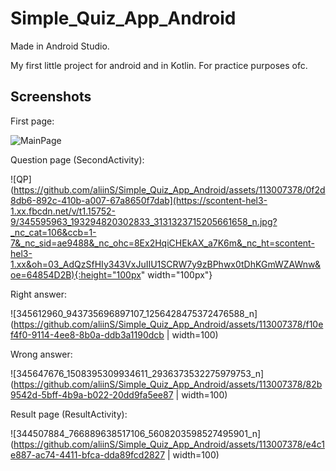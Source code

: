 # Simple_Quiz_App_Android

Made in Android Studio.

My first little project for android and in Kotlin. For practice purposes ofc.



## Screenshots


First page:

![MainPage](https://github.com/aliinS/Simple_Quiz_App_Android/assets/113007378/eebbd93c-88a9-49bb-9253-f8ada3289d61)


Question page (SecondActivity):

![QP](https://github.com/aliinS/Simple_Quiz_App_Android/assets/113007378/0f2d8db6-892c-410b-a007-67a8650f7dab](https://scontent-hel3-1.xx.fbcdn.net/v/t1.15752-9/345595963_193294820302833_3131323715205661658_n.jpg?_nc_cat=106&ccb=1-7&_nc_sid=ae9488&_nc_ohc=8Ex2HqiCHEkAX_a7K6m&_nc_ht=scontent-hel3-1.xx&oh=03_AdQzSfHIy343VxJuIIU1SCRW7y9zBPhwx0tDhKGmWZAWnw&oe=64854D2B){:height="100px" width="100px"}


Right answer: 

![345612960_943735696897107_1256428475372476588_n](https://github.com/aliinS/Simple_Quiz_App_Android/assets/113007378/f10ef4f0-9114-4ee8-8b0a-ddb3a1190dcb | width=100)


Wrong answer:

![345647676_1508395309934611_2936373532275979753_n](https://github.com/aliinS/Simple_Quiz_App_Android/assets/113007378/82b9542d-5bff-4b9a-b022-20dd9fa5ee87 | width=100)


Result page (ResultActivity):

![344507884_766889638517106_5608203598527495901_n](https://github.com/aliinS/Simple_Quiz_App_Android/assets/113007378/e4c1e887-ac74-4411-bfca-dda89fcd2827 | width=100)
